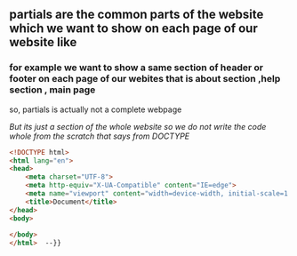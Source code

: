  ## partials are the common parts of the website which we want to show on each page of our website like 
### for example we want to show a same section of header or footer on each page of our webites that is about section ,help section , main page
 

so, partials is actually not a complete webpage 

  *But its just a section of the whole website so we do not write the code whole from the scratch that says from DOCTYPE*
 
 
 ```html
<!DOCTYPE html>
 <html lang="en">
 <head>
     <meta charset="UTF-8">
     <meta http-equiv="X-UA-Compatible" content="IE=edge">
     <meta name="viewport" content="width=device-width, initial-scale=1.0">
     <title>Document</title>
 </head>
 <body>
     
 </body>
 </html>  --}}

 ```